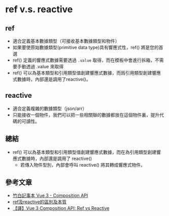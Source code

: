 # ref v.s. reactive


## ref
- 適合定義基本數據類型（可接收基本數據類型和物件）
- 如果要使原始數據類型(primitive data type)具有響應式性，ref() 將是您的首選
- ref() 定義的響應式數據需要透過 `.value` 取得，而在模板中會進行拆箱，不需要手動透過 .value 來取得
- ref() 可以為基本類型和引用類型值創建響應式數據，而爲引用類型創建響應式數據時，內部還是調用了reactive()。


## reactive
- 適合定義複雜的數據類型（json/arr）
- 只能接收一個物件，我們可以把一些相關聯的數據都放在這個物件裏，提升代碼的可讀性。


## 總結
- ref() 可以為基本類型和引用類型值創建響應式數據，而在為引用類型創建響應式數據時，內部還是調用了 reactive()
  - 若傳入物件型別，內部會呼叫 reactive() 將其轉成響應式物件。



## 參考文章
- [竹白記事本 Vue 3 - Composition API](https://chupai.github.io/posts/2104/compositionapi/)
- [ref及reactive的區別及本質](https://juejin.cn/post/7013326406444646407)
- [【譯】Vue 3 Composition API: Ref vs Reactive](https://www.readfog.com/a/1633537209551392768)